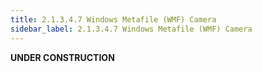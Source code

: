 ```yaml
---
title: 2.1.3.4.7 Windows Metafile (WMF) Camera
sidebar_label: 2.1.3.4.7 Windows Metafile (WMF) Camera
---
```


**UNDER CONSTRUCTION**

